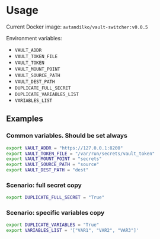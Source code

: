 # Usage

Current Docker image: `avtandilko/vault-switcher:v0.0.5`

Environment variables:

* `VAULT_ADDR`
* `VAULT_TOKEN_FILE`
* `VAULT_TOKEN`
* `VAULT_MOUNT_POINT`
* `VAULT_SOURCE_PATH`
* `VAULT_DEST_PATH`
* `DUPLICATE_FULL_SECRET`
* `DUPLICATE_VARIABLES_LIST`
* `VARIABLES_LIST`

## Examples

### Common variables. Should be set always

```sh
export VAULT_ADDR = "https://127.0.0.1:8200"
export VAULT_TOKEN_FILE = "/var/run/secrets/vault_token"
export VAULT_MOUNT_POINT = "secrets"
export VAULT_SOURCE_PATH = "source"
export VAULT_DEST_PATH = "dest"
```

### Scenario: full secret copy

```sh
export DUPLICATE_FULL_SECRET = "True"
```

### Scenario: specific variables copy

```sh
export DUPLICATE_VARIABLES = "True"
export VARIABLES_LIST = '["VAR1", "VAR2", "VAR3"]'
```
